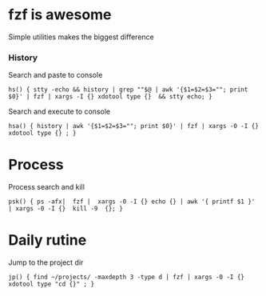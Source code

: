 # fzf is awesome
Simple utilities makes the biggest difference


### History

Search and paste to console
```
hs() { stty -echo && history | grep ""$@ | awk '{$1=$2=$3=""; print $0}' | fzf | xargs -I {} xdotool type {}  && stty echo; }
```

Search and execute to console
```
hsa() { history | awk '{$1=$2=$3=""; print $0}' | fzf | xargs -0 -I {} xdotool type {} ; }
```

# Process 

Process search and kill
```
psk() { ps -afx|  fzf |  xargs -0 -I {} echo {} | awk '{ printf $1 }' | xargs -0 -I {}  kill -9  {}; }
```

# Daily rutine 

Jump to the project dir

```
jp() { find ~/projects/ -maxdepth 3 -type d | fzf | xargs -0 -I {} xdotool type "cd {}" ; }
```
